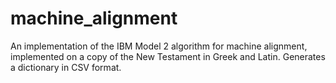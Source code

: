 machine_alignment
=================

An implementation of the IBM Model 2 algorithm for machine alignment, implemented on a copy of the New Testament in Greek and Latin. Generates a dictionary in CSV format.
